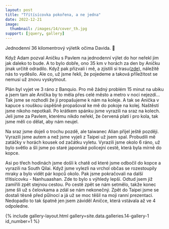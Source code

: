 ```yaml
---
layout: post
title: "Třítísícovka pokořena, a ne jedna"
date: 2022-12-21
image:
  thumbnail: /images/14/cover_th.jpg
support: [jquery, gallery]
---
```


Jednodenní 36 kilomentrový výletík očima Davida. 🗻 

Když Adam pozval Aničku s Pavlem na jednodenní výlet do hor neřekl jim jak daleko to bude. A to bylo dobře, ono 35 km v horách za den by Aničku jinak určitě odradilo. Když pak přizvali i mě, a zjistili si trasu([zde](https://en.mapy.cz/s/pojaluhuha)), náležitě nás to vyděsilo. Ale co, už jsme řekli, že pojedeme a taková příležitost se nemusí už znovu vyskytnout. 

Plán byl vyjet ve 3 ráno z Banquio. Pro mě žádný problém 15 minut na ubiku a jsem tam ale Anička by to měla přes celé město a metro v noci nejezdí... Tak jsme se rozhodli že jí propašujeme k nám na koleje. A tak se Anička v kapuce s rouškou úspěšně propašoval ke mě do pokoje na kolej. Naštěstí jsme nikoho nepotkali. Po krátkem spánku jsme vyrazili na sraz na kolech. Jeli jsme za Pavlem, kterému nikdo neřekl, že červená platí i pro kola, tak jsme měli co dělat, aby nám neujel.


Na sraz jsme dojeli o trochu pozdě, ale taiwanec Alian přijel ještě později. Vyrazili jsme autem a než jsme vyjeli z Taipei už jsem spal. Probudili mě zatáčky v horách kousek od začátku vyletu. Vyrazili jsme okolo 6 ráno, už bylo světlo a šli jsme po staré japonské policejní cestě, která byla mírně do kopce. 

Asi po třech hodinách jsme došli k chatě od které jsme odbočil do kopce a vyrazili na South Qilai. Když jsme vylezli na vrchol občas se rozestoupily mraky a bylo vidět pár kopců okolo. Pak jsme pokračovali na další třítisícovku - Nanhuaashan. Zde to bylo s výhledy lepší. Odtud jsem již zamířili zpět stejnou cestou. Po cestě zpět se nám setmělo, takže konec jsme šli už s čelovkama a zdál se nám nekonečný. Zpět do Taipei jsme se dostali těsně před půlnocí a já už se moc těšil na moji ranní prezentaci. Nedopadlo to tak špatně jen jsem záviděl Aničce, která vstávala až ve 4 odpoledne.

 {% include gallery-layout.html gallery=site.data.galleries.14-gallery-1             id_number=1 %}

